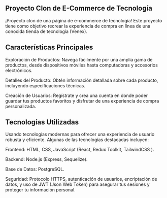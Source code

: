 ## Proyecto Clon de E-Commerce de Tecnología

¡Proyecto clon de una página de e-commerce de tecnología! Este proyecto tiene como objetivo recrear la experiencia de compra en línea de una conocida tienda de tecnología (Venex).

## Características Principales

Exploración de Productos: Navega fácilmente por una amplia gama de productos, desde dispositivos móviles hasta computadoras y accesorios electrónicos.

Detalles del Producto: Obtén información detallada sobre cada producto, incluyendo especificaciones técnicas.

Creación de Usuarios: Regístrate y crea una cuenta en donde poder guardar tus productos favoritos y disfrutar de una experiencia de compra personalizada.


<!-- Carrito de Compras: Agrega productos al carrito de compras, revisa y modifica la selección antes de finalizar la compra.

Proceso de Pago Seguro: Garantizamos la seguridad de tus transacciones mediante un proceso de pago encriptado y seguro. -->

<!-- Seguimiento de Pedidos: Mantente informado sobre el estado de tus pedidos con actualizaciones en tiempo real y un historial detallado. -->

## Tecnologías Utilizadas

Usando tecnologías modernas para ofrecer una experiencia de usuario robusta y eficiente. Algunas de las tecnologías destacadas incluyen:

Frontend: HTML, CSS, JavaScript (React, Redux Toolkit, TailwindCSS ).

Backend: Node.js (Express, Sequelize).

Base de Datos: PostgreSQL.

Seguridad: Protocolo HTTPS, autenticación de usuarios, encriptación de datos, y uso de JWT (Json Web Token) para asegurar tus sesiones y proteger tu información personal.


